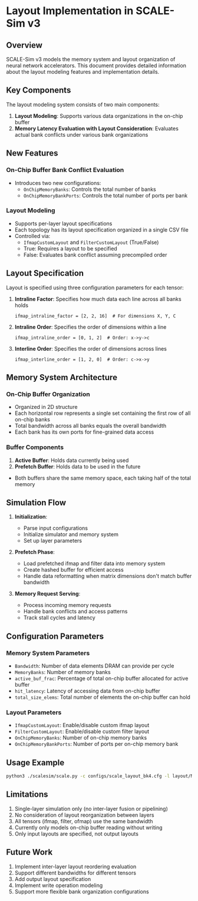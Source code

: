 # Layout Implementation in SCALE-Sim v3

## Overview
SCALE-Sim v3  models the memory system and layout organization of neural network accelerators. This document provides detailed information about the layout modeling features and implementation details.

## Key Components

The layout modeling system consists of two main components:

1. **Layout Modeling**: Supports various data organizations in the on-chip buffer
2. **Memory Latency Evaluation with Layout Consideration**: Evaluates actual bank conflicts under various bank organizations

## New Features

### On-Chip Buffer Bank Conflict Evaluation
- Introduces two new configurations:
  - `OnChipMemoryBanks`: Controls the total number of banks
  - `OnChipMemoryBankPorts`: Controls the total number of ports per bank

### Layout Modeling
- Supports per-layer layout specifications
- Each topology has its layout specification organized in a single CSV file
- Controlled via:
  - `IfmapCustomLayout` and `FilterCustomLayout` (True/False)
  - True: Requires a layout to be specified
  - False: Evaluates bank conflict assuming precompiled order

## Layout Specification

Layout is specified using three configuration parameters for each tensor:

1. **Intraline Factor**: Specifies how much data each line across all banks holds
   ```
   ifmap_intraline_factor = [2, 2, 16]  # For dimensions X, Y, C
   ```

2. **Intraline Order**: Specifies the order of dimensions within a line
   ```
   ifmap_intraline_order = [0, 1, 2]  # Order: x->y->c
   ```

3. **Interline Order**: Specifies the order of dimensions across lines
   ```
   ifmap_interline_order = [1, 2, 0]  # Order: c->x->y
   ```

## Memory System Architecture

### On-Chip Buffer Organization
- Organized in 2D structure
- Each horizontal row represents a single set containing the first row of all on-chip banks
- Total bandwidth across all banks equals the overall bandwidth
- Each bank has its own ports for fine-grained data access

### Buffer Components
1. **Active Buffer**: Holds data currently being used
2. **Prefetch Buffer**: Holds data to be used in the future
- Both buffers share the same memory space, each taking half of the total memory

## Simulation Flow

1. **Initialization**:
   - Parse input configurations
   - Initialize simulator and memory system
   - Set up layer parameters

2. **Prefetch Phase**:
   - Load prefetched ifmap and filter data into memory system
   - Create hashed buffer for efficient access
   - Handle data reformatting when matrix dimensions don't match buffer bandwidth

3. **Memory Request Serving**:
   - Process incoming memory requests
   - Handle bank conflicts and access patterns
   - Track stall cycles and latency

## Configuration Parameters

### Memory System Parameters
- `Bandwidth`: Number of data elements DRAM can provide per cycle
- `MemoryBanks`: Number of memory banks
- `active_buf_frac`: Percentage of total on-chip buffer allocated for active buffer
- `hit_latency`: Latency of accessing data from on-chip buffer
- `total_size_elems`: Total number of elements the on-chip buffer can hold

### Layout Parameters
- `IfmapCustomLayout`: Enable/disable custom ifmap layout
- `FilterCustomLayout`: Enable/disable custom filter layout
- `OnChipMemoryBanks`: Number of on-chip memory banks
- `OnChipMemoryBankPorts`: Number of ports per on-chip memory bank

## Usage Example

```bash
python3 ./scalesim/scale.py -c configs/scale_layout_bk4.cfg -l layout/MPQCRS.cfg -t topologies/conv_nets/alexnet_part.csv -p ./ >> log
```

## Limitations

1. Single-layer simulation only (no inter-layer fusion or pipelining)
2. No consideration of layout reorganization between layers
3. All tensors (ifmap, filter, ofmap) use the same bandwidth
4. Currently only models on-chip buffer reading without writing
5. Only input layouts are specified, not output layouts

## Future Work

1. Implement inter-layer layout reordering evaluation
2. Support different bandwidths for different tensors
3. Add output layout specification
4. Implement write operation modeling
5. Support more flexible bank organization configurations 